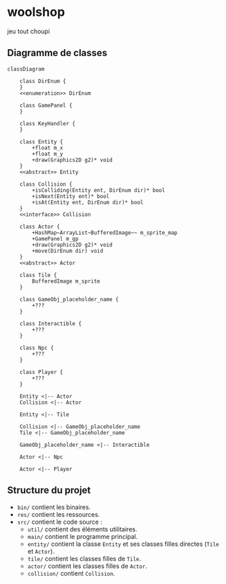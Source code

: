 # woolshop
jeu tout choupi

## Diagramme de classes
```mermaid
classDiagram
    
    class DirEnum {    
    }
    <<enumeration>> DirEnum

    class GamePanel {
    }
    
    class KeyHandler {
    }

    class Entity {
        +float m_x
        +float m_y
        +draw(Graphics2D g2)* void
    }
    <<abstract>> Entity

    class Collision {
        +isColliding(Entity ent, DirEnum dir)* bool
        +isNext(Entity ent)* bool
        +isAt(Entity ent, DirEnum dir)* bool
    }
    <<interface>> Collision

    class Actor {
        +HashMap~ArrayList~BufferedImage~~ m_sprite_map
        +GamePanel m_gp
        +draw(Graphics2D g2)* void
        +move(DirEnum dir) void
    }
    <<abstract>> Actor

    class Tile {
        BufferedImage m_sprite
    }

    class GameObj_placeholder_name {
        +???
    }

    class Interactible {
        +???
    }

    class Npc {
        +???
    }

    class Player {
        +???
    }

    Entity <|-- Actor
    Collision <|-- Actor

    Entity <|-- Tile

    Collision <|-- GameObj_placeholder_name
    Tile <|-- GameObj_placeholder_name

    GameObj_placeholder_name <|-- Interactible

    Actor <|-- Npc

    Actor <|-- Player
```

## Structure du projet
- `bin/` contient les binaires.
- `res/` contient les ressources.
- `src/` contient le code source :
    - `util/` contient des éléments utilitaires.
    - `main/` contient le programme principal.
    - `entity/` contient la classe `Entity` et ses classes filles directes (`Tile` et `Actor`).
    - `tile/` contient les classes filles de `Tile`.
    - `actor/` contient les classes filles de `Actor`.
    - `collision/` contient `Collision`.
